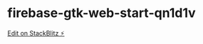 # firebase-gtk-web-start-qn1d1v

[Edit on StackBlitz ⚡️](https://stackblitz.com/edit/firebase-gtk-web-start-qn1d1v)